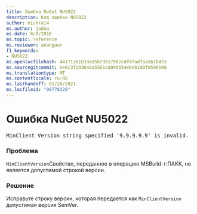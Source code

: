 ```yaml
---
title: Ошибка NuGet NU5022
description: Код ошибки NU5022
author: mishra14
ms.author: jodou
ms.date: 8/8/2018
ms.topic: reference
ms.reviewer: anangaur
f1_keywords:
- NU5022
ms.openlocfilehash: 44171361b33ed5b73b17902cdf87adfaa567b453
ms.sourcegitcommit: ee6c3f203648a5561c809db54ebeb1d0f0598b68
ms.translationtype: MT
ms.contentlocale: ru-RU
ms.lasthandoff: 01/26/2021
ms.locfileid: "98778320"
---
```

# <a name="nuget-error-nu5022"></a>Ошибка NuGet NU5022
<pre>MinClient Version string specified '9.9.9.9.9' is invalid.</pre>

### <a name="issue"></a>Проблема

`MinClientVersion`Свойство, переданное в операцию MSBuild-т:ПАКК, не является допустимой строкой версии.


### <a name="solution"></a>Решение

Исправьте строку версии, которая передается как `MinClientVersion` допустимая версия SemVer.

